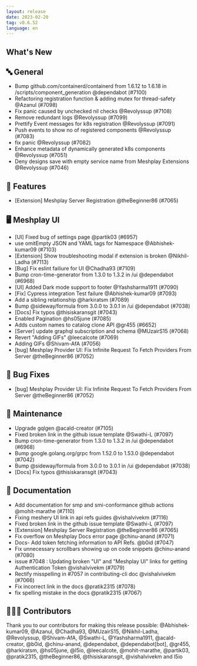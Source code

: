```yaml
---
layout: release
date: 2023-02-20
tag: v0.6.52
language: en
---
```


## What's New
## 🔤 General
- Bump github.com/containerd/containerd from 1.6.12 to 1.6.18 in /scripts/component_generation @dependabot (#7100)
- Refactoring registration function & adding mutex for thread-safety @Azanul (#7098)
- Fix panic caused by unchecked nil checks @Revolyssup (#7108)
- Remove redundant logs @Revolyssup (#7099)
- Prettify Event messages for k8s registration @Revolyssup (#7091)
- Push events to show no of registered components @Revolyssup (#7083)
- fix panic @Revolyssup (#7082)
- Enhance metadata of dynamically generated k8s components @Revolyssup (#7051)
- Deny designs save with empty service name from Meshplay Extensions @Revolyssup (#7046)

## 🚀 Features

- [Extension] Meshplay Server Registration @theBeginner86 (#7065)

## 🖥 Meshplay UI

- [UI] Fixed bug of settings page @partik03 (#6957)
- use omitEmpty JSON and YAML tags for Namespace @Abhishek-kumar09 (#7103)
- [Extension] Show troubleshooting modal if extension is broken @Nikhil-Ladha (#7113)
- [Bug] Fix eslint failiure for UI @Chadha93 (#7109)
- Bump cron-time-generator from 1.3.0 to 1.3.2 in /ui @dependabot (#6968)
- [UI] Added Dark mode support to footer @Yashsharma1911 (#7090)
- [Fix] Cypress integration Test failure @Abhishek-kumar09 (#7093)
- Add a sibling relationship  @harkiratsm (#7089)
- Bump @sideway/formula from 3.0.0 to 3.0.1 in /ui @dependabot (#7038)
- [Docs] Fix typos  @thisiskaransgit (#7043)
- Enabled Pagination @hs05june (#7085)
- Adds custom names to catalog clone API @gr455 (#6652)
- [Server] update graphql subscription and schema @MUzairS15 (#7068)
- Revert "Adding GIFs" @leecalcote (#7069)
- Adding GIFs @Shivam-AfA (#7056)
- [bug] Meshplay Provider UI: Fix Infinite Request To Fetch Providers From Server @theBeginner86 (#7052)

## 🐛 Bug Fixes

- [bug] Meshplay Provider UI: Fix Infinite Request To Fetch Providers From Server @theBeginner86 (#7052)

## 🧰 Maintenance

- Upgrade gqlgen @acald-creator (#7105)
- Fixed broken link in the github issue template @Swathi-L (#7097)
- Bump cron-time-generator from 1.3.0 to 1.3.2 in /ui @dependabot (#6968)
- Bump google.golang.org/grpc from 1.52.0 to 1.53.0 @dependabot (#7042)
- Bump @sideway/formula from 3.0.0 to 3.0.1 in /ui @dependabot (#7038)
- [Docs] Fix typos  @thisiskaransgit (#7043)

## 📖 Documentation

- Add documentation for smp and smi-conformance github actions @mohit-marathe (#7110)
- Fixing meshery UI link in api refs guides @vishalvivekm (#7116)
- Fixed broken link in the github issue template @Swathi-L (#7097)
- [Extension] Meshplay Server Registration @theBeginner86 (#7065)
- Fix overflow on Meshplay Docs error page @chinu-anand (#7071)
- Docs- Add token fetching information to API Refs. @b0id (#7047)
- Fix unnecessary scrollbars showing up on code snippets @chinu-anand (#7080)
- issue #7048 : Updating broken "UI" and "Meshplay UI" links for getting Authentication Token @vishalvivekm (#7079)
- Rectify misspelling in #7057 in contributing-cli doc @vishalvivekm (#7066)
- Fix incorrect link in the docs @pratik2315 (#7078)
- fix spelling mistake in the docs @pratik2315 (#7067)

## 👨🏽‍💻 Contributors

Thank you to our contributors for making this release possible:
@Abhishek-kumar09, @Azanul, @Chadha93, @MUzairS15, @Nikhil-Ladha, @Revolyssup, @Shivam-AfA, @Swathi-L, @Yashsharma1911, @acald-creator, @b0id, @chinu-anand, @dependabot, @dependabot[bot], @gr455, @harkiratsm, @hs05june, @l5io, @leecalcote, @mohit-marathe, @partik03, @pratik2315, @theBeginner86, @thisiskaransgit, @vishalvivekm and l5io
